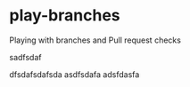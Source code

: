 # play-branches
Playing with branches and Pull request checks

sadfsdaf

dfsdafsdafsda
asdfsdafa
adsfdasfa
